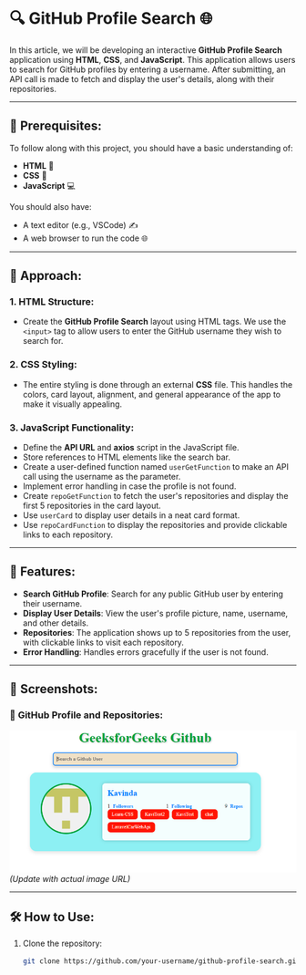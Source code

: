 # 🔍 **GitHub Profile Search** 🌐

In this article, we will be developing an interactive **GitHub Profile Search** application using **HTML**, **CSS**, and **JavaScript**. This application allows users to search for GitHub profiles by entering a username. After submitting, an API call is made to fetch and display the user's details, along with their repositories.

---

## 📝 **Prerequisites**:

To follow along with this project, you should have a basic understanding of:

- **HTML** 📄
- **CSS** 🎨
- **JavaScript** 💻

You should also have:

- A text editor (e.g., VSCode) ✍️
- A web browser to run the code 🌐

---

## 🚀 **Approach**:

### 1. **HTML Structure**:
- Create the **GitHub Profile Search** layout using HTML tags. We use the `<input>` tag to allow users to enter the GitHub username they wish to search for.

### 2. **CSS Styling**:
- The entire styling is done through an external **CSS** file. This handles the colors, card layout, alignment, and general appearance of the app to make it visually appealing.

### 3. **JavaScript Functionality**:
- Define the **API URL** and **axios** script in the JavaScript file.
- Store references to HTML elements like the search bar.
- Create a user-defined function named `userGetFunction` to make an API call using the username as the parameter.
- Implement error handling in case the profile is not found.
- Create `repoGetFunction` to fetch the user's repositories and display the first 5 repositories in the card layout.
- Use `userCard` to display user details in a neat card format.
- Use `repoCardFunction` to display the repositories and provide clickable links to each repository.

---

## 🌟 **Features**:

- **Search GitHub Profile**: Search for any public GitHub user by entering their username.
- **Display User Details**: View the user's profile picture, name, username, and other details.
- **Repositories**: The application shows up to 5 repositories from the user, with clickable links to visit each repository.
- **Error Handling**: Handles errors gracefully if the user is not found.

---

## 📸 **Screenshots**:

### 📸 **GitHub Profile and Repositories**:
![GitHub Profile Search](https://github.com/kavinda9210/GithubProfileFinder/blob/main/GithubProfileFinder/screenshot/Screenshot.PNG) *(Update with actual image URL)*

---

## 🛠️ **How to Use**:

1. Clone the repository:
   ```bash
   git clone https://github.com/your-username/github-profile-search.git
